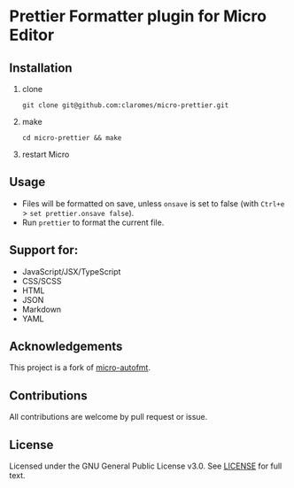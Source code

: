 # Prettier Formatter plugin for Micro Editor

## Installation

1. clone
   ```shell
   git clone git@github.com:claromes/micro-prettier.git
   ```
2. make
   ```shell
   cd micro-prettier && make
   ```
3. restart Micro

## Usage

- Files will be formatted on save, unless `onsave` is set to false (with `Ctrl+e` > `set prettier.onsave false`).
- Run `prettier` to format the current file.

## Support for:

- JavaScript/JSX/TypeScript
- CSS/SCSS
- HTML
- JSON
- Markdown
- YAML

## Acknowledgements

This project is a fork of [micro-autofmt](https://github.com/a11ce/micro-autofmt).

## Contributions

All contributions are welcome by pull request or issue.

## License

Licensed under the GNU General Public License v3.0. See [LICENSE](https://github.com/claromes/micro-prettier/blob/main/LICENSE) for full text.
